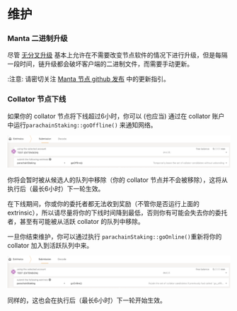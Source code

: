 # 维护

### Manta 二进制升级

尽管 [无分叉升级](https://wiki.polkadot.network/docs/learn-runtime-upgrades#forkless-upgrades) 基本上允许在不需要改变节点软件的情况下进行升级，但是每隔一段时间，链升级都会破坏客户端的二进制文件，而需要手动更新。

:注意: 请密切关注 [Manta 节点 github 发布](https://github.com/Manta-Network/Manta/releases) 中的更新指引。

### Collator 节点下线

如果你的 collator 节点将下线超过6小时，你可以 (也应当) 通过在 collator 账户中运行`parachainStaking::goOffline()` 来通知网络。

![](../../../../../../../docs/calamari/Staking/06-Collation/images/collator-go-offline.png)

你将会暂时被从候选人的队列中移除（你的 collator 节点并不会被移除），这将从执行后（最长6小时）下一轮生效。

在下线期间，你或你的委托者都无法收到奖励（不管你是否运行上面的 extrinsic），所以请尽量将你的下线时间降到最低，否则你有可能会失去你的委托者，甚至有可能被从活跃 collator 的队列中移除。

一旦你结束维护，你可以通过执行 `parachainStaking::goOnline()`重新将你的 collator 加入到活跃队列中来。

![](../../../../../../../docs/calamari/Staking/06-Collation/images/collator-go-online.png)

同样的，这也会在执行后（最长6小时）下一轮开始生效。
